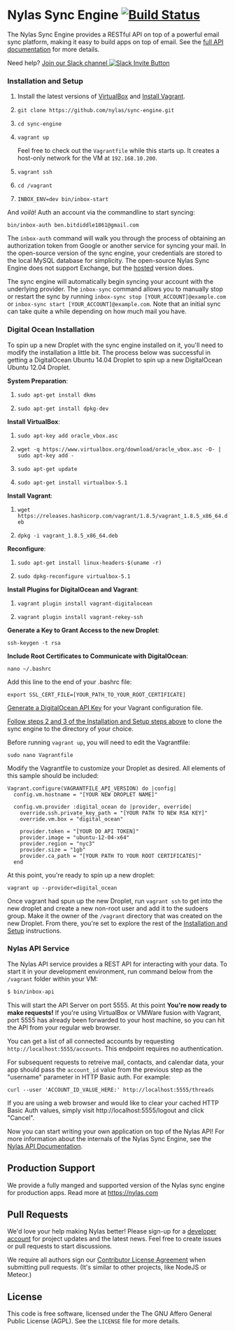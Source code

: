 # Nylas Sync Engine [![Build Status](https://travis-ci.org/nylas/sync-engine.svg?branch=master)](https://travis-ci.org/nylas/sync-engine)

The Nylas Sync Engine provides a RESTful API on top of a powerful email sync platform, making it easy to build apps on top of email. See the [full API documentation](https://www.nylas.com/docs/) for more details.

Need help? [Join our Slack channel ![Slack Invite Button](http://slack-invite.nylas.com/badge.svg)](http://slack-invite.nylas.com)


### Installation and Setup

1. Install the latest versions of [VirtualBox](https://www.virtualbox.org/wiki/Downloads) and [Install Vagrant](http://www.vagrantup.com/downloads.html).

2. `git clone https://github.com/nylas/sync-engine.git`

3. `cd sync-engine`

4. `vagrant up`

    Feel free to check out the `Vagrantfile` while this starts up. It creates a host-only network for the VM at `192.168.10.200`.

5. `vagrant ssh`

6. `cd /vagrant`

7. `INBOX_ENV=dev bin/inbox-start`

And _voilà_! Auth an account via the commandline to start syncing:

    bin/inbox-auth ben.bitdiddle1861@gmail.com

The `inbox-auth` command will walk you through the process of obtaining an authorization token from Google or another service for syncing your mail. In the open-source version of the sync engine, your credentials are stored to the local MySQL database for simplicity. The open-source Nylas Sync Engine does not support Exchange, but the [hosted](https://www.nylas.com) version does.

The sync engine will automatically begin syncing your account with the underlying provider. The `inbox-sync` command allows you to manually stop or restart the sync by running `inbox-sync stop [YOUR_ACCOUNT]@example.com` or `inbox-sync start [YOUR_ACCOUNT]@example.com`. Note that an initial sync can take quite a while depending on how much mail you have.

### Digital Ocean Installation

To spin up a new Droplet with the sync engine installed on it, you'll need to modify the installation a little bit. The process below was successful in getting a DigitalOcean Ubuntu 14.04 Droplet to spin up a new DigitalOcean Ubuntu 12.04 Droplet.

**System Preparation**:

1. `sudo apt-get install dkms`

2. `sudo apt-get install dpkg-dev`

**Install VirtualBox**:

1. `sudo apt-key add oracle_vbox.asc`

2. `wget -q https://www.virtualbox.org/download/oracle_vbox.asc -O- | sudo apt-key add -`

3. `sudo apt-get update`

4. `sudo apt-get install virtualbox-5.1`
 
**Install Vagrant**:

1. `wget https://releases.hashicorp.com/vagrant/1.8.5/vagrant_1.8.5_x86_64.deb`

2. `dpkg -i vagrant_1.8.5_x86_64.deb`

**Reconfigure**:

1. `sudo apt-get install linux-headers-$(uname -r)`

2. `sudo dpkg-reconfigure virtualbox-5.1`
 
**Install Plugins for DigitalOcean and Vagrant**: 

1. `vagrant plugin install vagrant-digitalocean`

2. `vagrant plugin install vagrant-rekey-ssh`

**Generate a Key to Grant Access to the new Droplet**:

`ssh-keygen -t rsa`

**Include Root Certificates to Communicate with DigitalOcean**:

`nano ~/.bashrc`

Add this line to the end of your .bashrc file:

`export SSL_CERT_FILE=[YOUR_PATH_TO_YOUR_ROOT_CERTIFICATE]`

[Generate a DigitalOcean API Key](https://cloud.digitalocean.com/settings/applications) for your Vagrant configuration file.
 
[Follow steps 2 and 3 of the Installation and Setup steps above](https://github.com/nylas/sync-engine#installation-and-setup) to clone the sync engine to the directory of your choice.

Before running `vagrant up`, you will need to edit the Vagrantfile:

`sudo nano Vagrantfile`
 
Modify the Vagrantfile to customize your Droplet as desired. All elements of this sample should be included:
```
Vagrant.configure(VAGRANTFILE_API_VERSION) do |config|
  config.vm.hostname = "[YOUR NEW DROPLET NAME]"

  config.vm.provider :digital_ocean do |provider, override|
    override.ssh.private_key_path = "[YOUR PATH TO NEW RSA KEY]"
    override.vm.box = "digital_ocean"

    provider.token = "[YOUR DO API TOKEN]"
    provider.image = "ubuntu-12-04-x64"
    provider.region = "nyc3"
    provider.size = "1gb"
    provider.ca_path = "[YOUR PATH TO YOUR ROOT CERTIFICATES]"
  end
```

At this point, you're ready to spin up a new droplet:

`vagrant up --provider=digital_ocean`
 
Once vagrant had spun up the new Droplet, run `vagrant ssh` to get into the new droplet and create a new non-root user and add it to the sudoers group. Make it the owner of the `/vagrant` directory that was created on the new Droplet. From there, you're set to explore the rest of the [Installation and Setup](https://github.com/nylas/sync-engine#installation-and-setup) instructions.

### Nylas API Service

The Nylas API service provides a REST API for interacting with your data. To start it in your development environment, run command below from the `/vagrant` folder within your VM:

```bash
$ bin/inbox-api
```

This will start the API Server on port 5555. At this point **You're now ready to make requests!** If you're using VirtualBox or VMWare fusion with Vagrant, port 5555 has already been forwarded to your host machine, so you can hit the API from your regular web browser.

You can get a list of all connected accounts by requesting `http://localhost:5555/accounts`. This endpoint requires no authentication.

For subsequent requests to retreive mail, contacts, and calendar data, your app should pass the `account_id` value from the previous step as the "username" parameter in HTTP Basic auth. For example:

```
curl --user 'ACCOUNT_ID_VALUE_HERE:' http://localhost:5555/threads
```

If you are using a web browser and would like to clear your cached HTTP Basic Auth values, simply visit http://localhost:5555/logout and click "Cancel".


Now you can start writing your own application on top of the Nylas API! For more information about the internals of the Nylas Sync Engine, see the <a href="https://nylas.com/docs/">Nylas API Documentation</a>.


## Production Support

We provide a fully manged and supported version of the Nylas sync engine for production apps. Read more at https://nylas.com

## Pull Requests

We'd love your help making Nylas better! Please sign-up for a [developer account](https://nylas.com/register) for project updates and the latest news. Feel free to create issues or pull requests to start discussions.

We require all authors sign our [Contributor License Agreement](https://www.nylas.com/cla.html) when submitting pull requests. (It's similar to other projects, like NodeJS or Meteor.)


## License

This code is free software, licensed under the The GNU Affero General Public License (AGPL). See the `LICENSE` file for more details.

